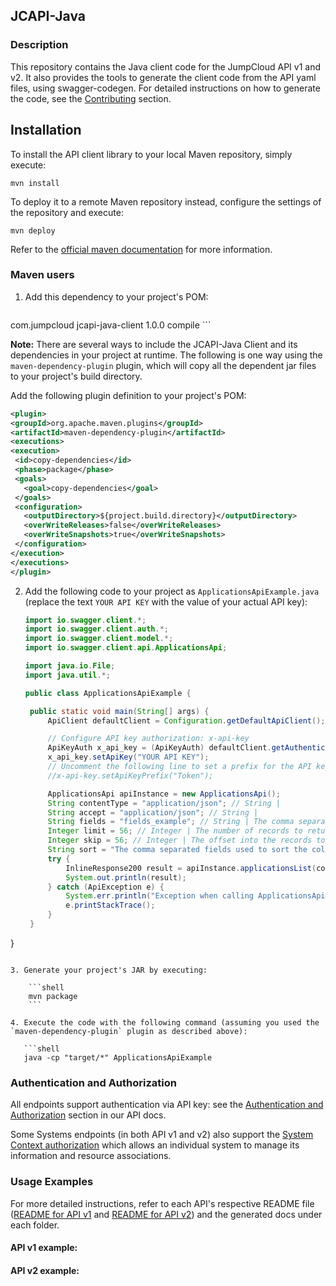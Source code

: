 ## JCAPI-Java

### Description

This repository contains the Java client code for the JumpCloud API v1 and v2.
It also provides the tools to generate the client code from the API yaml files, using swagger-codegen.
For detailed instructions on how to generate the code, see the [Contributing](CONTRIBUTING.md) section.

## Installation

To install the API client library to your local Maven repository, simply execute:

```shell
mvn install
```

To deploy it to a remote Maven repository instead, configure the settings of the repository and execute:

```shell
mvn deploy
```

Refer to the [official maven documentation](https://maven.apache.org/plugins/maven-deploy-plugin/usage.html) for more information.

### Maven users

1. Add this dependency to your project's POM:

   ```xml
<dependency>
    <groupId>com.jumpcloud</groupId>
    <artifactId>jcapi-java-client</artifactId>
    <version>1.0.0</version>
    <scope>compile</scope>
</dependency>
```

   **Note:** There are several ways to include the JCAPI-Java Client and its dependencies in your project at runtime. The following is one way using the `maven-dependency-plugin` plugin, which will copy all the dependent jar files to your project's build directory.

   Add the following plugin definition to your project's POM:

   ```xml
<plugin>
<groupId>org.apache.maven.plugins</groupId>
<artifactId>maven-dependency-plugin</artifactId>
<executions>
  <execution>
    <id>copy-dependencies</id>
    <phase>package</phase>
    <goals>
      <goal>copy-dependencies</goal>
    </goals>
    <configuration>
      <outputDirectory>${project.build.directory}</outputDirectory>
      <overWriteReleases>false</overWriteReleases>
      <overWriteSnapshots>true</overWriteSnapshots>
    </configuration>
  </execution>
</executions>
</plugin>
```

2. Add the following code to your project as `ApplicationsApiExample.java` (replace the text `YOUR API KEY` with the value of your actual API key):

   ```java
   import io.swagger.client.*;
   import io.swagger.client.auth.*;
   import io.swagger.client.model.*;
   import io.swagger.client.api.ApplicationsApi;

   import java.io.File;
   import java.util.*;

   public class ApplicationsApiExample {

    public static void main(String[] args) {
        ApiClient defaultClient = Configuration.getDefaultApiClient();

        // Configure API key authorization: x-api-key
        ApiKeyAuth x_api_key = (ApiKeyAuth) defaultClient.getAuthentication("x-api-key");
        x_api_key.setApiKey("YOUR API KEY");
        // Uncomment the following line to set a prefix for the API key, e.g. "Token" (defaults to null)
        //x-api-key.setApiKeyPrefix("Token");

        ApplicationsApi apiInstance = new ApplicationsApi();
        String contentType = "application/json"; // String |
        String accept = "application/json"; // String |
        String fields = "fields_example"; // String | The comma separated fileds included in the returned records. If omitted the default list of fields will be returned.
        Integer limit = 56; // Integer | The number of records to return at once.
        Integer skip = 56; // Integer | The offset into the records to return.
        String sort = "The comma separated fields used to sort the collection. Default sort is ascending, prefix with - to sort descending."; // String |
        try {
            InlineResponse200 result = apiInstance.applicationsList(contentType, accept, fields, limit, skip, sort);
            System.out.println(result);
        } catch (ApiException e) {
            System.err.println("Exception when calling ApplicationsApi#applicationsList");
            e.printStackTrace();
        }
    }
}
```

3. Generate your project's JAR by executing:

    ```shell
    mvn package
    ```

4. Execute the code with the following command (assuming you used the `maven-dependency-plugin` plugin as described above):

   ```shell
   java -cp "target/*" ApplicationsApiExample
   ```

### Authentication and Authorization

All endpoints support authentication via API key: see the [Authentication and Authorization](https://docs.jumpcloud.com/2.0/authentication-and-authorization/authentication-and-authorization-overview) section in our API docs.

Some Systems endpoints (in both API v1 and v2) also support the [System Context authorization](https://docs.jumpcloud.com/2.0/authentication-and-authorization/system-context) which allows an individual system to manage its information and resource associations.

### Usage Examples

For more detailed instructions, refer to each API's respective README file ([README for API v1](jcapiv1/README.md) and [README for API v2](jcapiv2/README.md)) and the generated docs under each folder.

#### API v1 example:

#### API v2 example:
